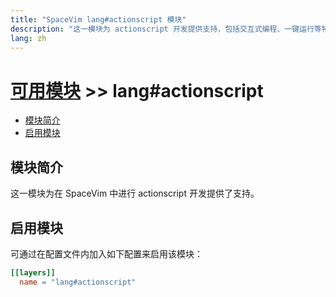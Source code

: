 ```yaml
---
title: "SpaceVim lang#actionscript 模块"
description: "这一模块为 actionscript 开发提供支持，包括交互式编程、一键运行等特性。"
lang: zh
---
```


# [可用模块](../../) >> lang#actionscript

<!-- vim-markdown-toc GFM -->

- [模块简介](#模块简介)
- [启用模块](#启用模块)

<!-- vim-markdown-toc -->

## 模块简介

这一模块为在 SpaceVim 中进行 actionscript 开发提供了支持。

## 启用模块

可通过在配置文件内加入如下配置来启用该模块：

```toml
[[layers]]
  name = "lang#actionscript"
```

